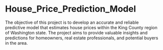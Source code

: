 # House_Price_Prediction_Model
The objective of this project is to develop an accurate and reliable predictive model that estimates house prices within the King County region of Washington state. The project aims to provide valuable insights and predictions for homeowners, real estate professionals, and potential buyers in the area. 
